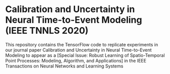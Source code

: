 # Calibration and Uncertainty in Neural Time-to-Event Modeling (IEEE TNNLS 2020)
This repository contains the TensorFlow code to replicate experiments in our journal paper Calibration and Uncertainty in Neural Time-to-Event Modeling to appear as a [Special Issue: Robust Learning of Spatio-Temporal Point Processes: Modeling, Algorithm, and Applications] in the IEEE Transactions on Neural Networks and Learning Systems
